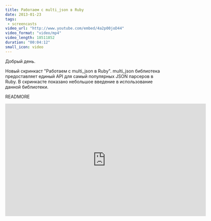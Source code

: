 ```yaml
---
title: Работаем с multi_json в Ruby
date: 2013-01-23
tags:
 - screencasts
video_url: "http://www.youtube.com/embed/4a2p00joD44"
video_format: "video/mp4"
video_length: 18511852
duration: "00:04:12"
small_icon: video
---
```


Добрый день.

Новый скринкаст "Работаем с multi\_json в Ruby". multi\_json библиотека предоставляет единый API для самый популярных JSON парсеров в Ruby. В скринкасте показано небольшое введение в использование данной библиотеки.

READMORE

<div class="flex-video">
  <iframe width="640" height="360" src="http://www.youtube.com/embed/4a2p00joD44" frameborder="0" allowfullscreen></iframe>
</div>

